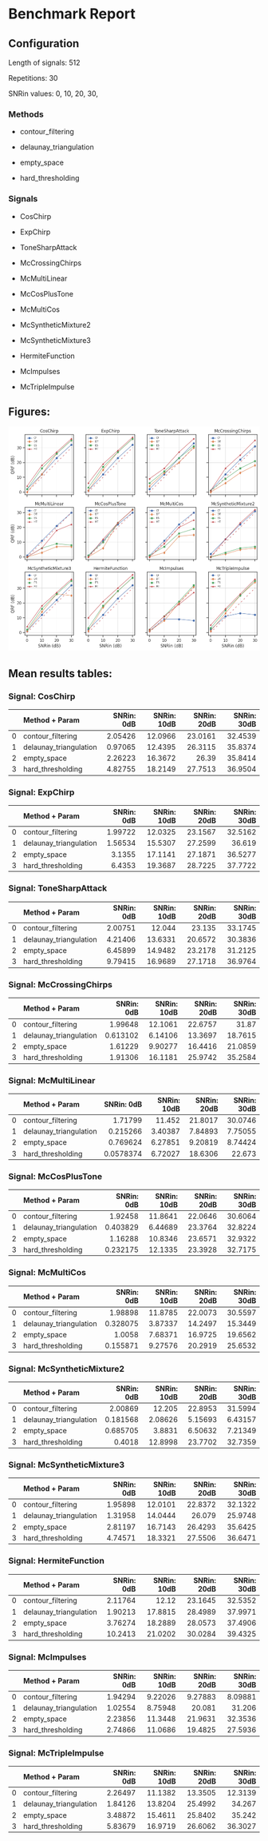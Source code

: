 # Benchmark Report 

## Configuration 

Length of signals: 512

Repetitions: 30

SNRin values: 
0, 
10, 
20, 
30, 


### Methods  

* contour_filtering 

* delaunay_triangulation 

* empty_space 

* hard_thresholding 

### Signals  

* CosChirp 

* ExpChirp 

* ToneSharpAttack 

* McCrossingChirps 

* McMultiLinear 

* McCosPlusTone 

* McMultiCos 

* McSyntheticMixture2 

* McSyntheticMixture3 

* HermiteFunction 

* McImpulses 

* McTripleImpulse 

## Figures:
 ![Summary of results](results/../figures/plots_grid.png) 

## Mean results tables: 
### Signal: CosChirp
|    | Method + Param         |   SNRin: 0dB |   SNRin: 10dB |   SNRin: 20dB |   SNRin: 30dB |
|---:|:-----------------------|-------------:|--------------:|--------------:|--------------:|
|  0 | contour_filtering      |      2.05426 |       12.0966 |       23.0161 |       32.4539 |
|  1 | delaunay_triangulation |      0.97065 |       12.4395 |       26.3115 |       35.8374 |
|  2 | empty_space            |      2.26223 |       16.3672 |       26.39   |       35.8414 |
|  3 | hard_thresholding      |      4.82755 |       18.2149 |       27.7513 |       36.9504 |
### Signal: ExpChirp
|    | Method + Param         |   SNRin: 0dB |   SNRin: 10dB |   SNRin: 20dB |   SNRin: 30dB |
|---:|:-----------------------|-------------:|--------------:|--------------:|--------------:|
|  0 | contour_filtering      |      1.99722 |       12.0325 |       23.1567 |       32.5162 |
|  1 | delaunay_triangulation |      1.56534 |       15.5307 |       27.2599 |       36.619  |
|  2 | empty_space            |      3.1355  |       17.1141 |       27.1871 |       36.5277 |
|  3 | hard_thresholding      |      6.4353  |       19.3687 |       28.7225 |       37.7722 |
### Signal: ToneSharpAttack
|    | Method + Param         |   SNRin: 0dB |   SNRin: 10dB |   SNRin: 20dB |   SNRin: 30dB |
|---:|:-----------------------|-------------:|--------------:|--------------:|--------------:|
|  0 | contour_filtering      |      2.00751 |       12.044  |       23.135  |       33.1745 |
|  1 | delaunay_triangulation |      4.21406 |       13.6331 |       20.6572 |       30.3836 |
|  2 | empty_space            |      6.45899 |       14.9482 |       23.2178 |       31.2125 |
|  3 | hard_thresholding      |      9.79415 |       16.9689 |       27.1718 |       36.9764 |
### Signal: McCrossingChirps
|    | Method + Param         |   SNRin: 0dB |   SNRin: 10dB |   SNRin: 20dB |   SNRin: 30dB |
|---:|:-----------------------|-------------:|--------------:|--------------:|--------------:|
|  0 | contour_filtering      |     1.99648  |      12.1061  |       22.6757 |       31.87   |
|  1 | delaunay_triangulation |     0.613102 |       6.14106 |       13.3697 |       18.7615 |
|  2 | empty_space            |     1.61229  |       9.90277 |       16.4416 |       21.0859 |
|  3 | hard_thresholding      |     1.91306  |      16.1181  |       25.9742 |       35.2584 |
### Signal: McMultiLinear
|    | Method + Param         |   SNRin: 0dB |   SNRin: 10dB |   SNRin: 20dB |   SNRin: 30dB |
|---:|:-----------------------|-------------:|--------------:|--------------:|--------------:|
|  0 | contour_filtering      |    1.71799   |      11.452   |      21.8017  |      30.0746  |
|  1 | delaunay_triangulation |    0.215266  |       3.40387 |       7.84893 |       7.75055 |
|  2 | empty_space            |    0.769624  |       6.27851 |       9.20819 |       8.74424 |
|  3 | hard_thresholding      |    0.0578374 |       6.72027 |      18.6306  |      22.673   |
### Signal: McCosPlusTone
|    | Method + Param         |   SNRin: 0dB |   SNRin: 10dB |   SNRin: 20dB |   SNRin: 30dB |
|---:|:-----------------------|-------------:|--------------:|--------------:|--------------:|
|  0 | contour_filtering      |     1.92458  |      11.8641  |       22.0646 |       30.6064 |
|  1 | delaunay_triangulation |     0.403829 |       6.44689 |       23.3764 |       32.8224 |
|  2 | empty_space            |     1.16288  |      10.8346  |       23.6571 |       32.9322 |
|  3 | hard_thresholding      |     0.232175 |      12.1335  |       23.3928 |       32.7175 |
### Signal: McMultiCos
|    | Method + Param         |   SNRin: 0dB |   SNRin: 10dB |   SNRin: 20dB |   SNRin: 30dB |
|---:|:-----------------------|-------------:|--------------:|--------------:|--------------:|
|  0 | contour_filtering      |     1.98898  |      11.8785  |       22.0073 |       30.5597 |
|  1 | delaunay_triangulation |     0.328075 |       3.87337 |       14.2497 |       15.3449 |
|  2 | empty_space            |     1.0058   |       7.68371 |       16.9725 |       19.6562 |
|  3 | hard_thresholding      |     0.155871 |       9.27576 |       20.2919 |       25.6532 |
### Signal: McSyntheticMixture2
|    | Method + Param         |   SNRin: 0dB |   SNRin: 10dB |   SNRin: 20dB |   SNRin: 30dB |
|---:|:-----------------------|-------------:|--------------:|--------------:|--------------:|
|  0 | contour_filtering      |     2.00869  |      12.205   |      22.8953  |      31.5994  |
|  1 | delaunay_triangulation |     0.181568 |       2.08626 |       5.15693 |       6.43157 |
|  2 | empty_space            |     0.685705 |       3.8831  |       6.50632 |       7.21349 |
|  3 | hard_thresholding      |     0.4018   |      12.8998  |      23.7702  |      32.7359  |
### Signal: McSyntheticMixture3
|    | Method + Param         |   SNRin: 0dB |   SNRin: 10dB |   SNRin: 20dB |   SNRin: 30dB |
|---:|:-----------------------|-------------:|--------------:|--------------:|--------------:|
|  0 | contour_filtering      |      1.95898 |       12.0101 |       22.8372 |       32.1322 |
|  1 | delaunay_triangulation |      1.31958 |       14.0444 |       26.079  |       25.9748 |
|  2 | empty_space            |      2.81197 |       16.7143 |       26.4293 |       35.6425 |
|  3 | hard_thresholding      |      4.74571 |       18.3321 |       27.5506 |       36.6471 |
### Signal: HermiteFunction
|    | Method + Param         |   SNRin: 0dB |   SNRin: 10dB |   SNRin: 20dB |   SNRin: 30dB |
|---:|:-----------------------|-------------:|--------------:|--------------:|--------------:|
|  0 | contour_filtering      |      2.11764 |       12.12   |       23.1645 |       32.5352 |
|  1 | delaunay_triangulation |      1.90213 |       17.8815 |       28.4989 |       37.9971 |
|  2 | empty_space            |      3.76274 |       18.2889 |       28.0573 |       37.4906 |
|  3 | hard_thresholding      |     10.2413  |       21.0202 |       30.0284 |       39.4325 |
### Signal: McImpulses
|    | Method + Param         |   SNRin: 0dB |   SNRin: 10dB |   SNRin: 20dB |   SNRin: 30dB |
|---:|:-----------------------|-------------:|--------------:|--------------:|--------------:|
|  0 | contour_filtering      |      1.94294 |       9.22026 |       9.27883 |       8.09881 |
|  1 | delaunay_triangulation |      1.02554 |       8.75948 |      20.081   |      31.206   |
|  2 | empty_space            |      2.23856 |      11.3448  |      21.9631  |      32.3536  |
|  3 | hard_thresholding      |      2.74866 |      11.0686  |      19.4825  |      27.5936  |
### Signal: McTripleImpulse
|    | Method + Param         |   SNRin: 0dB |   SNRin: 10dB |   SNRin: 20dB |   SNRin: 30dB |
|---:|:-----------------------|-------------:|--------------:|--------------:|--------------:|
|  0 | contour_filtering      |      2.26497 |       11.1382 |       13.3505 |       12.3139 |
|  1 | delaunay_triangulation |      1.84126 |       13.8204 |       25.4992 |       34.267  |
|  2 | empty_space            |      3.48872 |       15.4611 |       25.8402 |       35.242  |
|  3 | hard_thresholding      |      5.83679 |       16.9719 |       26.6062 |       36.3027 |
